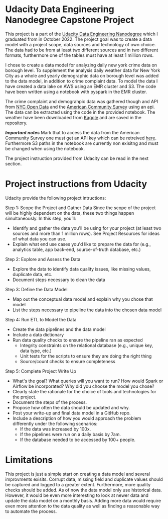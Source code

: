 # Udacity Data Engineering Nanodegree Capstone Project
This project is a part of the [Udacity Data Engineering Nanodegree](https://www.udacity.com/course/data-engineer-nanodegree--nd027) which I graduated from in October 2022. The project goal was to create a data model with a project scope, data sources and technology of own choice. The data had to be from at least two different sources and in two different formats, furthermore one of the tables must have at least 1 million rows.

I chose to create a data model for analyzing daily new york crime data on borough level. To supplement the analysis daily weather data for New York City as a whole and yearly demographic data on borough level was added to the data model, in addition to crime complaint data. To model the data I have created a data lake on AWS using an EMR cluster and S3. The code have been written using a notebook with pyspark in the EMR cluster.

The crime complaint and demograhpic data was gathered though and API from [NYC Open Data](https://data.cityofnewyork.us/Public-Safety/NYPD-Complaint-Data-Historic/qgea-i56i) and the [American Community Survey](https://www.census.gov/data/developers/data-sets/acs-5year.html) using an api. The data can be extracted using the code in the provided notebook. The weather have been downloaded from [Kaggle](https://www.kaggle.com/datasets/selfishgene/historical-hourly-weather-data?select=city_attributes.csv) and are saved in the repository.

***Important notes***
Mark that to access the data from the American Community Survey one must get an API key which can be retreived [here](https://www.census.gov/data/developers/guidance/api-user-guide.html). Furthermore S3 paths in the notebook are currently non exisitng and must be changed when using the notebook.

The project instruction provided from Udacity can be read in the next section.

# Project instructions from Udacity
Udacity provide the following project intructions:

Step 1: Scope the Project and Gather Data
Since the scope of the project will be highly dependent on the data, these two things happen simultaneously. In this step, you’ll:
* Identify and gather the data you'll be using for your project (at least two sources and more than 1 million rows). See Project Resources for ideas of what data you can use.
* Explain what end use cases you'd like to prepare the data for (e.g., analytics table, app back-end, source-of-truth database, etc.)

Step 2: Explore and Assess the Data
* Explore the data to identify data quality issues, like missing values, duplicate data, etc.
* Document steps necessary to clean the data

Step 3: Define the Data Model
* Map out the conceptual data model and explain why you chose that model
* List the steps necessary to pipeline the data into the chosen data model

Step 4: Run ETL to Model the Data
* Create the data pipelines and the data model
* Include a data dictionary
* Run data quality checks to ensure the pipeline ran as expected
  * Integrity constraints on the relational database (e.g., unique key, data type, etc.)
  * Unit tests for the scripts to ensure they are doing the right thing
  * Source/count checks to ensure completeness

Step 5: Complete Project Write Up
* What's the goal? What queries will you want to run? How would Spark or Airflow be incorporated? Why did you choose the model you chose?
* Clearly state the rationale for the choice of tools and technologies for the project.
* Document the steps of the process.
* Propose how often the data should be updated and why.
* Post your write-up and final data model in a GitHub repo.
* Include a description of how you would approach the problem differently under the following scenarios:
  * If the data was increased by 100x.
  * If the pipelines were run on a daily basis by 7am.
  * If the database needed to be accessed by 100+ people.
 
 # Limitations
This project is just a simple start on creating a data model and several improvments exisits. Corrupt data, missing field and duplicate values should be captured and logged to a greater extent. Furthermore, more quality checks should be added. As of now the data model only use historical data. However, it would be even more interesting to look at newer data and update the data model on a monthly basis. Adding more data would require even more attention to the data quality as well as finding a reasonable way to automate the process.
